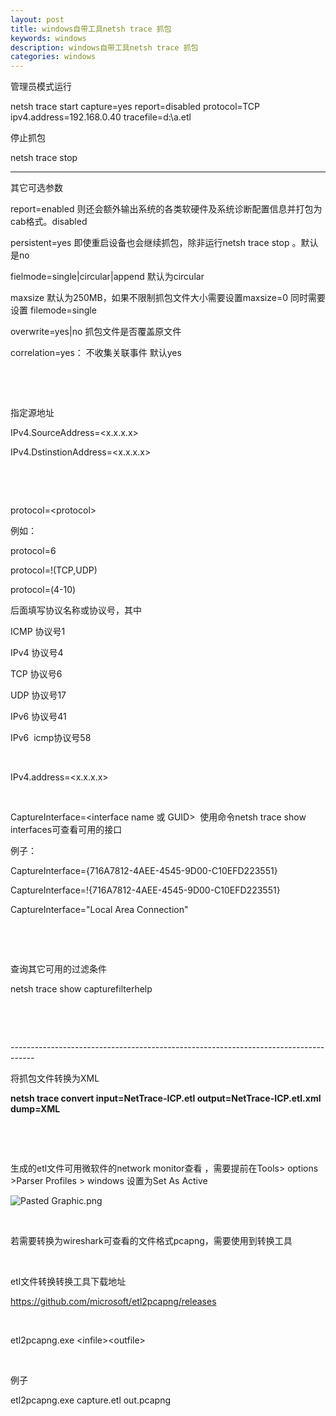 ```yaml
---
layout: post
title: windows自带工具netsh trace 抓包
keywords: windows
description: windows自带工具netsh trace 抓包
categories: windows
---
```

管理员模式运行

netsh trace start capture=yes report=disabled  protocol=TCP ipv4.address=192.168.0.40 tracefile=d:\a.etl

 

 

停止抓包

netsh trace stop

 

 

-------------------------------------------------------------

其它可选参数

 report=enabled 则还会额外输出系统的各类软硬件及系统诊断配置信息并打包为cab格式。disabled

persistent=yes 即使重启设备也会继续抓包，除非运行netsh trace stop 。默认是no

fielmode=single|circular|append  默认为circular

maxsize  默认为250MB，如果不限制抓包文件大小需要设置maxsize=0 同时需要设置 filemode=single

overwrite=yes|no 抓包文件是否覆盖原文件

correlation=yes： 不收集关联事件 默认yes
<p>&nbsp;</p>
<p>&nbsp;</p>
<p>指定源地址</p>
<p>IPv4.SourceAddress=&lt;x.x.x.x&gt;</p>
<p>IPv4.DstinstionAddress=&lt;x.x.x.x&gt;</p>
<p>&nbsp;</p>
<p>&nbsp;</p>
<p>protocol=&lt;protocol&gt;</p>
<p>例如：</p>
<p>protocol=6</p>
<p>protocol=!(TCP,UDP)</p>
<p>protocol=(4-10)</p>
<p>后面填写协议名称或协议号，其中</p>
<p>ICMP 协议号1</p>
<p>IPv4 协议号4</p>
<p>TCP 协议号6</p>
<p>UDP 协议号17</p>
<p>IPv6 协议号41</p>
<p>IPv6&nbsp; icmp协议号58</p>
<p>&nbsp;</p>
<p>IPv4.address=&lt;x.x.x.x&gt;</p>
<p>&nbsp;</p>
<p>CaptureInterface=&lt;interface name 或 GUID&gt;&nbsp; 使用命令netsh trace show interfaces可查看可用的接口</p>
<p>例子：&nbsp;</p>
<p>CaptureInterface={716A7812-4AEE-4545-9D00-C10EFD223551}</p>
<p>CaptureInterface=!{716A7812-4AEE-4545-9D00-C10EFD223551}</p>
<p>CaptureInterface="Local Area Connection"</p>
<p>&nbsp;</p>
<p>&nbsp;</p>
<p>查询其它可用的过滤条件</p>
<p>netsh trace show capturefilterhelp</p>
<p>&nbsp;</p>
<p>&nbsp;</p>
<p>------------------------------------------------------------------------------------</p>
<p>将抓包文件转换为XML</p>
<p><strong>netsh trace convert input=NetTrace-ICP.etl output=NetTrace-ICP.etl.xml dump=XML</strong></p>
<p>&nbsp;</p>
<p>&nbsp;</p>
<p>生成的etl文件可用微软件的network monitor查看 ，需要提前在Tools&gt; options &gt;Parser Profiles &gt; windows 设置为Set As Active&nbsp;</p>
<p><img src="blob:/images/blog/c37e59e7-5e16-4d40-a663-1b2a54a71b49" alt="Pasted Graphic.png" /></p>
<p>&nbsp;</p>
<p>若需要转换为wireshark可查看的文件格式pcapng，需要使用到转换工具</p>
<p>&nbsp;</p>
<p>etl文件转换转换工具下载地址</p>
<p><a href="https://github.com/microsoft/etl2pcapng/releases">https://github.com/microsoft/etl2pcapng/releases</a></p>
<p>&nbsp;</p>
<p>etl2pcapng.exe &lt;infile&gt;&lt;outfile&gt;</p>
<p>&nbsp;</p>
<p>例子</p>
<p>etl2pcapng.exe capture.etl out.pcapng</p>
<div>&nbsp;</div>
    